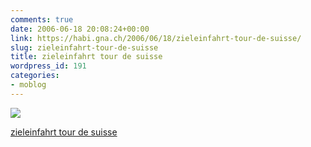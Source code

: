 ```yaml
---
comments: true
date: 2006-06-18 20:08:24+00:00
link: https://habi.gna.ch/2006/06/18/zieleinfahrt-tour-de-suisse/
slug: zieleinfahrt-tour-de-suisse
title: zieleinfahrt tour de suisse
wordpress_id: 191
categories:
- moblog
---
```



 [![](https://static.flickr.com/47/169834158_429b68c578_m.jpg)](https://www.flickr.com/photos/habi/169834158/)
   

 
  [zieleinfahrt tour de suisse](https://www.flickr.com/photos/habi/169834158/)
    

 




  

